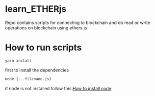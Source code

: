 # learn_ETHERjs

Repo contains scripts for connecting to blockchain and do read or write operations on blockchain using ethers.js 

# How to run scripts

```sh
yarn install 
```
first to install the dependencies
```sh
node (...filename.js)
```
if node is not installed follow this [How to install node](https://nodejs.org/en/download/)
